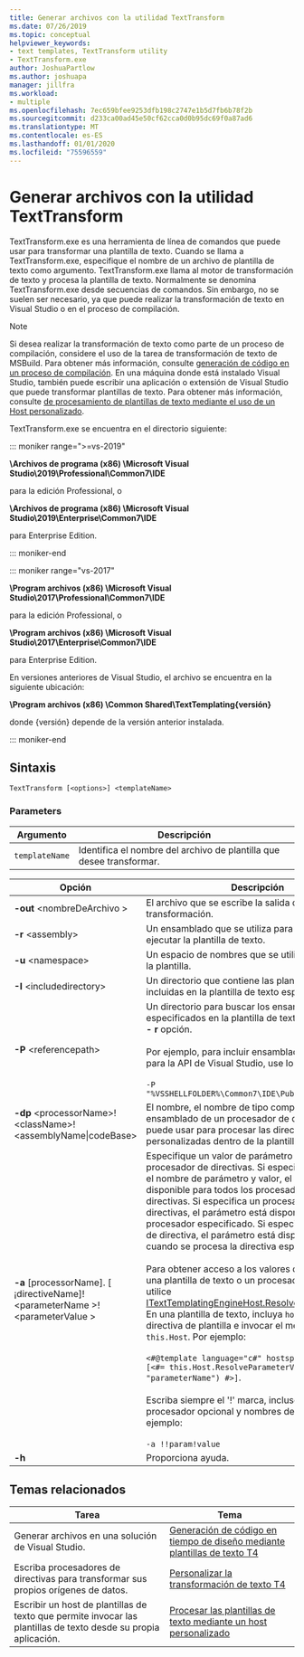 ```yaml
---
title: Generar archivos con la utilidad TextTransform
ms.date: 07/26/2019
ms.topic: conceptual
helpviewer_keywords:
- text templates, TextTransform utility
- TextTransform.exe
author: JoshuaPartlow
ms.author: joshuapa
manager: jillfra
ms.workload:
- multiple
ms.openlocfilehash: 7ec659bfee9253dfb198c2747e1b5d7fb6b78f2b
ms.sourcegitcommit: d233ca00ad45e50cf62cca0d0b95dc69f0a87ad6
ms.translationtype: MT
ms.contentlocale: es-ES
ms.lasthandoff: 01/01/2020
ms.locfileid: "75596559"
---
```

# <a name="generate-files-with-the-texttransform-utility"></a>Generar archivos con la utilidad TextTransform

TextTransform.exe es una herramienta de línea de comandos que puede usar para transformar una plantilla de texto. Cuando se llama a TextTransform.exe, especifique el nombre de un archivo de plantilla de texto como argumento. TextTransform.exe llama al motor de transformación de texto y procesa la plantilla de texto. Normalmente se denomina TextTransform.exe desde secuencias de comandos. Sin embargo, no se suelen ser necesario, ya que puede realizar la transformación de texto en Visual Studio o en el proceso de compilación.

> [!NOTE]
> Si desea realizar la transformación de texto como parte de un proceso de compilación, considere el uso de la tarea de transformación de texto de MSBuild. Para obtener más información, consulte [generación de código en un proceso de compilación](../modeling/code-generation-in-a-build-process.md). En una máquina donde está instalado Visual Studio, también puede escribir una aplicación o extensión de Visual Studio que puede transformar plantillas de texto. Para obtener más información, consulte [de procesamiento de plantillas de texto mediante el uso de un Host personalizado](../modeling/processing-text-templates-by-using-a-custom-host.md).

TextTransform.exe se encuentra en el directorio siguiente:

::: moniker range=">=vs-2019"

**\Archivos de programa (x86) \Microsoft Visual Studio\2019\Professional\Common7\IDE**

para la edición Professional, o

**\Archivos de programa (x86) \Microsoft Visual Studio\2019\Enterprise\Common7\IDE**

para Enterprise Edition.

::: moniker-end

::: moniker range="vs-2017"

**\Program archivos (x86) \Microsoft Visual Studio\2017\Professional\Common7\IDE**

para la edición Professional, o

**\Program archivos (x86) \Microsoft Visual Studio\2017\Enterprise\Common7\IDE**

para Enterprise Edition.

En versiones anteriores de Visual Studio, el archivo se encuentra en la siguiente ubicación:

**\Program archivos (x86) \Common Shared\TextTemplating\{versión}**

donde {versión} depende de la versión anterior instalada.

::: moniker-end

## <a name="syntax"></a>Sintaxis

```
TextTransform [<options>] <templateName>
```

### <a name="parameters"></a>Parameters

|**Argumento**|**Descripción**|
|-|-|
|`templateName`|Identifica el nombre del archivo de plantilla que desee transformar.|

|**Opción**|**Descripción**|
|-|-|
|**-out** \<nombreDeArchivo >|El archivo que se escribe la salida de la transformación.|
|**-r** \<assembly>|Un ensamblado que se utiliza para compilar y ejecutar la plantilla de texto.|
|**-u** \<namespace>|Un espacio de nombres que se utiliza para compilar la plantilla.|
|**-I** \<includedirectory>|Un directorio que contiene las plantillas de texto incluidas en la plantilla de texto especificado.|
|**-P** \<referencepath>|Un directorio para buscar los ensamblados especificados en la plantilla de texto o utilizando el **- r** opción.<br /><br /> Por ejemplo, para incluir ensamblados que se utiliza para la API de Visual Studio, use lo siguiente:<br /><br /> `-P "%VSSHELLFOLDER%\Common7\IDE\PublicAssemblies"`|
|**-dp** \<processorName>!\<className>!\<assemblyName&#124;codeBase>|El nombre, el nombre de tipo completo y el ensamblado de un procesador de directivas que se puede usar para procesar las directivas personalizadas dentro de la plantilla de texto.|
|**-a** [processorName]. [ ¡directiveName]! \<parameterName >! \<parameterValue >|Especifique un valor de parámetro para un procesador de directivas. Si especifica únicamente el nombre de parámetro y valor, el parámetro estará disponible para todos los procesadores de directivas. Si especifica un procesador de directivas, el parámetro está disponible solo para el procesador especificado. Si especifica un nombre de directiva, el parámetro está disponible solo cuando se procesa la directiva especificada.<br /><br /> Para obtener acceso a los valores de parámetro de una plantilla de texto o un procesador de directivas, utilice [ITextTemplatingEngineHost.ResolveParameterValue](/previous-versions/visualstudio/visual-studio-2012/bb126369\(v\=vs.110\)). En una plantilla de texto, incluya `hostspecific` en la directiva de plantilla e invocar el mensaje en `this.Host`. Por ejemplo:<br /><br /> `<#@template language="c#" hostspecific="true"#> [<#= this.Host.ResolveParameterValue("", "", "parameterName") #>]`.<br /><br /> Escriba siempre el '!' marca, incluso si se omiten el procesador opcional y nombres de directiva. Por ejemplo:<br /><br /> `-a !!param!value`|
|**-h**|Proporciona ayuda.|

## <a name="related-topics"></a>Temas relacionados

|Tarea|Tema|
|-|-|
|Generar archivos en una solución de Visual Studio.|[Generación de código en tiempo de diseño mediante plantillas de texto T4](../modeling/design-time-code-generation-by-using-t4-text-templates.md)|
|Escriba procesadores de directivas para transformar sus propios orígenes de datos.|[Personalizar la transformación de texto T4](../modeling/customizing-t4-text-transformation.md)|
|Escribir un host de plantillas de texto que permite invocar las plantillas de texto desde su propia aplicación.|[Procesar las plantillas de texto mediante un host personalizado](../modeling/processing-text-templates-by-using-a-custom-host.md)|
